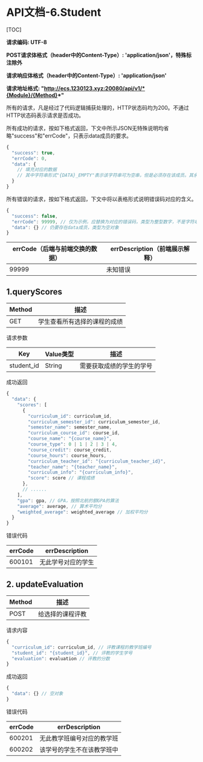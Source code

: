 # API文档-6.Student

[TOC]

**请求编码: UTF-8**

**POST请求体格式（header中的Content-Type）: 'application/json'，特殊标注除外**

**请求响应体格式（header中的Content-Type）: 'application/json'**

**请求地址格式: "http://ecs.1230123.xyz:20080/api/v1/*{Module}/{Method}*"**

所有的请求，凡是经过了代码逻辑捕获处理的，HTTP状态码均为200。不通过HTTP状态码表示请求是否成功。

所有成功的请求，按如下格式返回，下文中所示JSON无特殊说明均省略"success"和"errCode"，只表示data成员的要求。

```javascript
{
  "success": true,
  "errCode": 0,
  "data": {
    // 填充对应的数据
    // 其中字符串形式"{DATA}_EMPTY"表示该字符串可为空串，但是必须存在该成员。其余的不能为空串
  }
}
```

所有错误的请求，按如下格式返回，下文中将以表格形式说明错误码对应的含义。

```javascript
{
  "success": false,
  "errCode": 99999, // 仅为示例，应替换为对应的错误码，类型为整型数字，不是字符串
  "data": {} // 仍要存在data成员，类型为空对象
}
```

| errCode（后端与前端交换的数据） | errDescription（前端展示解释） |
| ------------------------------- | ------------------------------ |
| 99999                           | 未知错误                       |

## 1.queryScores

| Method | 描述                         |
| ------ | ---------------------------- |
| GET    | 学生查看所有选择的课程的成绩 |

请求参数

| Key        | Value类型 | 描述                     |
| ---------- | --------- | ------------------------ |
| student_id | String    | 需要获取成绩的学生的学号 |

成功返回

```javascript
{
  "data": {
    "scores": [
      {
        "curriculum_id": curriculum_id,
        "curriculum_semester_id": curriculum_semester_id,
        "semester_name": semester_name,
        "curriculum_course_id": course_id,
        "course_name": "{course_name}",
        "course_type": 0 | 1 | 2 | 3 | 4,
        "course_credit": course_credit,
        "course_hours": course_hours,
        "curriculum_teacher_id": "{curriculum_teacher_id}",
        "teacher_name": "{teacher_name}",
        "curriculum_info": "{curriculum_info}",
        "score": score // 课程成绩
      },
      // ......
    ], 
    "gpa": gpa, // GPA，按照北航的额GPA的算法
    "average": average, // 算术平均分
    "weighted_average": weighted_average // 加权平均分
  }
}
```

错误代码

| errCode | errDescription     |
| ------- | ------------------ |
| 600101  | 无此学号对应的学生 |

## 2. updateEvaluation

| Method | 描述             |
| ------ | ---------------- |
| POST   | 给选择的课程评教 |

请求内容

```javascript
{
  "curriculum_id": curriculum_id, // 评教课程的教学班编号
  "student_id": "{student_id}", // 评教的学生学号
  "evaluation": evaluation // 评教的分数
}
```

成功返回

```javascript
{
  "data": {} // 空对象
}
```

错误代码

| errCode | errDescription             |
| ------- | -------------------------- |
| 600201  | 无此教学班编号对应的教学班 |
| 600202  | 该学号的学生不在该教学班中 |

